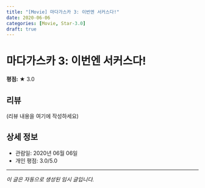 ```yaml
---
title: "[Movie] 마다가스카 3: 이번엔 서커스다!"
date: 2020-06-06
categories: [Movie, Star-3.0]
draft: true
---
```


# 마다가스카 3: 이번엔 서커스다!

**평점:** ★ 3.0

## 리뷰

(리뷰 내용을 여기에 작성하세요)

## 상세 정보

- 관람일: 2020년 06월 06일
- 개인 평점: 3.0/5.0

---

*이 글은 자동으로 생성된 임시 글입니다.*
